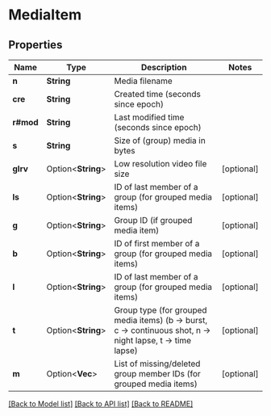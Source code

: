 # MediaItem

## Properties

Name | Type | Description | Notes
------------ | ------------- | ------------- | -------------
**n** | **String** | Media filename | 
**cre** | **String** | Created time (seconds since epoch) | 
**r#mod** | **String** | Last modified time (seconds since epoch) | 
**s** | **String** | Size of (group) media in bytes | 
**glrv** | Option<**String**> | Low resolution video file size | [optional]
**ls** | Option<**String**> | ID of last member of a group (for grouped media items) | [optional]
**g** | Option<**String**> | Group ID (if grouped media item) | [optional]
**b** | Option<**String**> | ID of first member of a group (for grouped media items) | [optional]
**l** | Option<**String**> | ID of last member of a group (for grouped media items) | [optional]
**t** | Option<**String**> | Group type (for grouped media items) (b -> burst, c -> continuous shot, n -> night lapse, t -> time lapse) | [optional]
**m** | Option<**Vec<String>**> | List of missing/deleted group member IDs (for grouped media items) | [optional]

[[Back to Model list]](../README.md#documentation-for-models) [[Back to API list]](../README.md#documentation-for-api-endpoints) [[Back to README]](../README.md)


